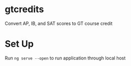 # gtcredits
Convert AP, IB, and SAT scores to GT course credit

# Set Up
Run `ng serve --open` to run application through local host
